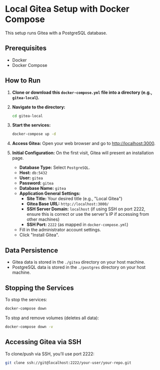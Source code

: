 # Local Gitea Setup with Docker Compose

This setup runs Gitea with a PostgreSQL database.

## Prerequisites

- Docker
- Docker Compose

## How to Run

1.  **Clone or download this `docker-compose.yml` file into a directory (e.g., `gitea-local`).**

2.  **Navigate to the directory:**
    ```bash
    cd gitea-local
    ```

3.  **Start the services:**
    ```bash
    docker-compose up -d
    ```

4.  **Access Gitea:**
    Open your web browser and go to [http://localhost:3000](http://localhost:3000).

5.  **Initial Configuration:**
    On the first visit, Gitea will present an installation page.
    -   **Database Type:** Select `PostgreSQL`.
    -   **Host:** `db:5432`
    -   **User:** `gitea`
    -   **Password:** `gitea`
    -   **Database Name:** `gitea`
    -   **Application General Settings:**
        -   **Site Title:** Your desired title (e.g., "Local Gitea")
        -   **Gitea Base URL:** `http://localhost:3000/`
        -   **SSH Server Domain:** `localhost` (if using SSH on port 2222, ensure this is correct or use the server's IP if accessing from other machines)
        -   **SSH Port:** `2222` (as mapped in `docker-compose.yml`)
    -   Fill in the administrator account settings.
    -   Click "Install Gitea".

## Data Persistence

-   Gitea data is stored in the `./gitea` directory on your host machine.
-   PostgreSQL data is stored in the `./postgres` directory on your host machine.

## Stopping the Services

To stop the services:

```bash
docker-compose down
```

To stop and remove volumes (deletes all data):

```bash
docker-compose down -v
```

## Accessing Gitea via SSH

To clone/push via SSH, you'll use port 2222:

```bash
git clone ssh://git@localhost:2222/your-user/your-repo.git
```
